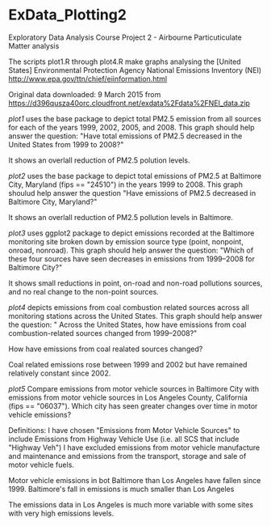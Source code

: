 # ExData_Plotting2
Exploratory Data Analysis Course Project 2 - Airbourne Particuticulate Matter analysis


The scripts plot1.R through plot4.R make graphs analysing the 
 [United States] Environmental Protection Agency National Emissions Inventory (NEI)
 http://www.epa.gov/ttn/chief/eiinformation.html

 Original data downloaded: 9 March 2015 from
 https://d396qusza40orc.cloudfront.net/exdata%2Fdata%2FNEI_data.zip


*plot1* uses the base package to depict total PM2.5 emission from all sources for each of the years 1999, 2002, 2005, and 2008. This graph should help answer the question: "Have total emissions of PM2.5 decreased in the United States from 1999 to 2008?"

It shows an overlall reduction of PM2.5 polution levels. 


*plot2* uses the base package to depict total emissions of PM2.5 at Baltimore City, Maryland (fips == "24510") in the years  1999 to 2008.  This graph shoulud help answer the question "Have emissions of PM2.5 decreased in Baltimore City, Maryland?"

It shows an overlall reduction of PM2.5 pollution levels in Baltimore.


*plot3* uses ggplot2 package to depict emissions recorded at the Baltimore monitoring site broken down by emission source type (point, nonpoint, onroad, nonroad). This graph should help answer the question:
"Which of these four sources have seen decreases in emissions from 1999–2008 for Baltimore City?"

It shows small reductions in point, on-road and non-road pollutions sources, and no real change to the non-point sources.


*plot4* depicts emissions from coal combustion related sources across all monitoring stations across the United States.  This graph should help answer the question:
" Across the United States, how have emissions from coal combustion-related sources changed from 1999–2008?"

How have emissions from coal realated sources changed?

Coal related emissions rose between 1999 and 2002 but have remained relatively constant since 2002.


*plot5* Compare emissions from motor vehicle sources in Baltimore City with emissions from motor vehicle sources in Los Angeles County, California (fips == "06037"). Which city has seen greater changes over time in motor vehicle emissions?

Definitions: I have chosen "Emissions from Motor Vehicle Sources" to include Emissions from Highway Vehicle Use  (i.e. all SCS that include "Highway Veh")  I have excluded emissions from motor vehicle manufacture and maintenance and emissions from the transport, storage and sale of motor vehicle fuels.

Motor vehicle emissions in bot Baltimore than Los Angeles have fallen since 1999.
Baltimore's fall in emissions is much smaller than Los Angeles

The emissions data in Los Angeles is much more variable with some sites with very high emissions levels.
